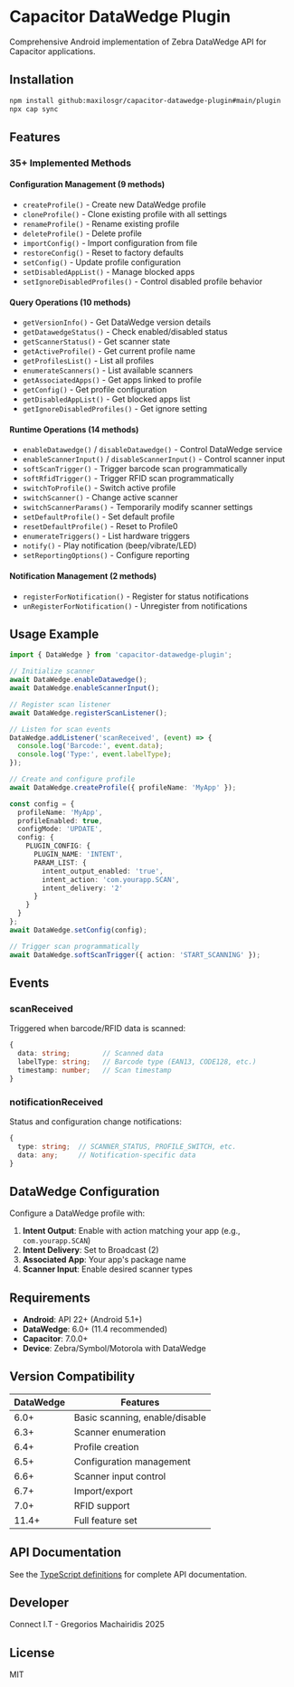 # Capacitor DataWedge Plugin

Comprehensive Android implementation of Zebra DataWedge API for Capacitor applications.

## Installation

```bash
npm install github:maxilosgr/capacitor-datawedge-plugin#main/plugin
npx cap sync
```

## Features

### 35+ Implemented Methods

#### Configuration Management (9 methods)
- `createProfile()` - Create new DataWedge profile
- `cloneProfile()` - Clone existing profile with all settings
- `renameProfile()` - Rename existing profile
- `deleteProfile()` - Delete profile
- `importConfig()` - Import configuration from file
- `restoreConfig()` - Reset to factory defaults
- `setConfig()` - Update profile configuration
- `setDisabledAppList()` - Manage blocked apps
- `setIgnoreDisabledProfiles()` - Control disabled profile behavior

#### Query Operations (10 methods)
- `getVersionInfo()` - Get DataWedge version details
- `getDatawedgeStatus()` - Check enabled/disabled status
- `getScannerStatus()` - Get scanner state
- `getActiveProfile()` - Get current profile name
- `getProfilesList()` - List all profiles
- `enumerateScanners()` - List available scanners
- `getAssociatedApps()` - Get apps linked to profile
- `getConfig()` - Get profile configuration
- `getDisabledAppList()` - Get blocked apps list
- `getIgnoreDisabledProfiles()` - Get ignore setting

#### Runtime Operations (14 methods)
- `enableDatawedge()` / `disableDatawedge()` - Control DataWedge service
- `enableScannerInput()` / `disableScannerInput()` - Control scanner input
- `softScanTrigger()` - Trigger barcode scan programmatically
- `softRfidTrigger()` - Trigger RFID scan programmatically
- `switchToProfile()` - Switch active profile
- `switchScanner()` - Change active scanner
- `switchScannerParams()` - Temporarily modify scanner settings
- `setDefaultProfile()` - Set default profile
- `resetDefaultProfile()` - Reset to Profile0
- `enumerateTriggers()` - List hardware triggers
- `notify()` - Play notification (beep/vibrate/LED)
- `setReportingOptions()` - Configure reporting

#### Notification Management (2 methods)
- `registerForNotification()` - Register for status notifications
- `unRegisterForNotification()` - Unregister from notifications

## Usage Example

```typescript
import { DataWedge } from 'capacitor-datawedge-plugin';

// Initialize scanner
await DataWedge.enableDatawedge();
await DataWedge.enableScannerInput();

// Register scan listener
await DataWedge.registerScanListener();

// Listen for scan events
DataWedge.addListener('scanReceived', (event) => {
  console.log('Barcode:', event.data);
  console.log('Type:', event.labelType);
});

// Create and configure profile
await DataWedge.createProfile({ profileName: 'MyApp' });

const config = {
  profileName: 'MyApp',
  profileEnabled: true,
  configMode: 'UPDATE',
  config: {
    PLUGIN_CONFIG: {
      PLUGIN_NAME: 'INTENT',
      PARAM_LIST: {
        intent_output_enabled: 'true',
        intent_action: 'com.yourapp.SCAN',
        intent_delivery: '2'
      }
    }
  }
};
await DataWedge.setConfig(config);

// Trigger scan programmatically
await DataWedge.softScanTrigger({ action: 'START_SCANNING' });
```

## Events

### scanReceived
Triggered when barcode/RFID data is scanned:
```typescript
{
  data: string;        // Scanned data
  labelType: string;   // Barcode type (EAN13, CODE128, etc.)
  timestamp: number;   // Scan timestamp
}
```

### notificationReceived
Status and configuration change notifications:
```typescript
{
  type: string;  // SCANNER_STATUS, PROFILE_SWITCH, etc.
  data: any;     // Notification-specific data
}
```

## DataWedge Configuration

Configure a DataWedge profile with:
1. **Intent Output**: Enable with action matching your app (e.g., `com.yourapp.SCAN`)
2. **Intent Delivery**: Set to Broadcast (2)
3. **Associated App**: Your app's package name
4. **Scanner Input**: Enable desired scanner types

## Requirements

- **Android**: API 22+ (Android 5.1+)
- **DataWedge**: 6.0+ (11.4 recommended)
- **Capacitor**: 7.0.0+
- **Device**: Zebra/Symbol/Motorola with DataWedge

## Version Compatibility

| DataWedge | Features |
|-----------|----------|
| 6.0+ | Basic scanning, enable/disable |
| 6.3+ | Scanner enumeration |
| 6.4+ | Profile creation |
| 6.5+ | Configuration management |
| 6.6+ | Scanner input control |
| 6.7+ | Import/export |
| 7.0+ | RFID support |
| 11.4+ | Full feature set |

## API Documentation

See the [TypeScript definitions](src/definitions.ts) for complete API documentation.

## Developer

Connect I.T - Gregorios Machairidis 2025

## License

MIT